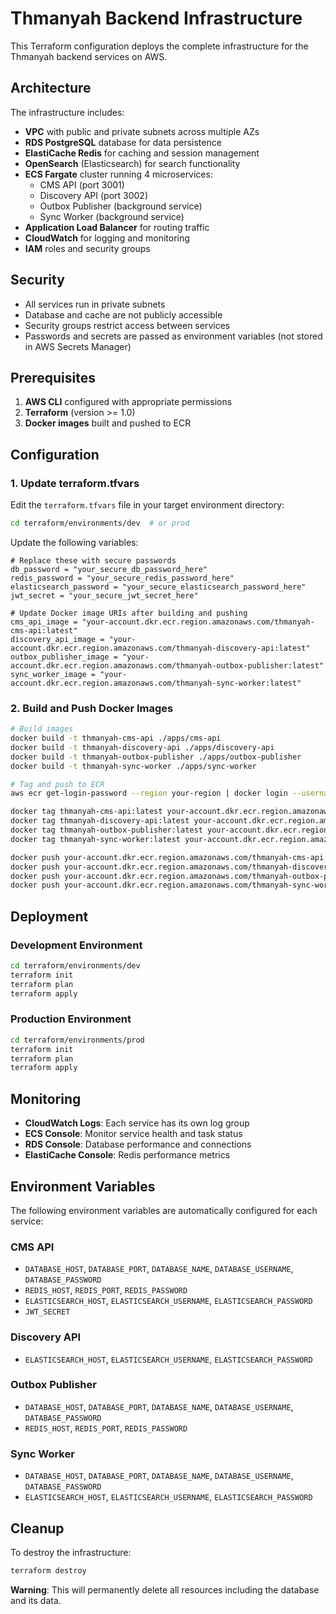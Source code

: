 # Thmanyah Backend Infrastructure

This Terraform configuration deploys the complete infrastructure for the Thmanyah backend services on AWS.

## Architecture

The infrastructure includes:

- **VPC** with public and private subnets across multiple AZs
- **RDS PostgreSQL** database for data persistence
- **ElastiCache Redis** for caching and session management
- **OpenSearch** (Elasticsearch) for search functionality
- **ECS Fargate** cluster running 4 microservices:
  - CMS API (port 3001)
  - Discovery API (port 3002)
  - Outbox Publisher (background service)
  - Sync Worker (background service)
- **Application Load Balancer** for routing traffic
- **CloudWatch** for logging and monitoring
- **IAM** roles and security groups

## Security

- All services run in private subnets
- Database and cache are not publicly accessible
- Security groups restrict access between services
- Passwords and secrets are passed as environment variables (not stored in AWS Secrets Manager)

## Prerequisites

1. **AWS CLI** configured with appropriate permissions
2. **Terraform** (version >= 1.0)
3. **Docker images** built and pushed to ECR

## Configuration

### 1. Update terraform.tfvars

Edit the `terraform.tfvars` file in your target environment directory:

```bash
cd terraform/environments/dev  # or prod
```

Update the following variables:

```hcl
# Replace these with secure passwords
db_password = "your_secure_db_password_here"
redis_password = "your_secure_redis_password_here"
elasticsearch_password = "your_secure_elasticsearch_password_here"
jwt_secret = "your_secure_jwt_secret_here"

# Update Docker image URIs after building and pushing
cms_api_image = "your-account.dkr.ecr.region.amazonaws.com/thmanyah-cms-api:latest"
discovery_api_image = "your-account.dkr.ecr.region.amazonaws.com/thmanyah-discovery-api:latest"
outbox_publisher_image = "your-account.dkr.ecr.region.amazonaws.com/thmanyah-outbox-publisher:latest"
sync_worker_image = "your-account.dkr.ecr.region.amazonaws.com/thmanyah-sync-worker:latest"
```

### 2. Build and Push Docker Images

```bash
# Build images
docker build -t thmanyah-cms-api ./apps/cms-api
docker build -t thmanyah-discovery-api ./apps/discovery-api
docker build -t thmanyah-outbox-publisher ./apps/outbox-publisher
docker build -t thmanyah-sync-worker ./apps/sync-worker

# Tag and push to ECR
aws ecr get-login-password --region your-region | docker login --username AWS --password-stdin your-account.dkr.ecr.region.amazonaws.com

docker tag thmanyah-cms-api:latest your-account.dkr.ecr.region.amazonaws.com/thmanyah-cms-api:latest
docker tag thmanyah-discovery-api:latest your-account.dkr.ecr.region.amazonaws.com/thmanyah-discovery-api:latest
docker tag thmanyah-outbox-publisher:latest your-account.dkr.ecr.region.amazonaws.com/thmanyah-outbox-publisher:latest
docker tag thmanyah-sync-worker:latest your-account.dkr.ecr.region.amazonaws.com/thmanyah-sync-worker:latest

docker push your-account.dkr.ecr.region.amazonaws.com/thmanyah-cms-api:latest
docker push your-account.dkr.ecr.region.amazonaws.com/thmanyah-discovery-api:latest
docker push your-account.dkr.ecr.region.amazonaws.com/thmanyah-outbox-publisher:latest
docker push your-account.dkr.ecr.region.amazonaws.com/thmanyah-sync-worker:latest
```

## Deployment

### Development Environment

```bash
cd terraform/environments/dev
terraform init
terraform plan
terraform apply
```

### Production Environment

```bash
cd terraform/environments/prod
terraform init
terraform plan
terraform apply
```

## Monitoring

- **CloudWatch Logs**: Each service has its own log group
- **ECS Console**: Monitor service health and task status
- **RDS Console**: Database performance and connections
- **ElastiCache Console**: Redis performance metrics

## Environment Variables

The following environment variables are automatically configured for each service:

### CMS API

- `DATABASE_HOST`, `DATABASE_PORT`, `DATABASE_NAME`, `DATABASE_USERNAME`, `DATABASE_PASSWORD`
- `REDIS_HOST`, `REDIS_PORT`, `REDIS_PASSWORD`
- `ELASTICSEARCH_HOST`, `ELASTICSEARCH_USERNAME`, `ELASTICSEARCH_PASSWORD`
- `JWT_SECRET`

### Discovery API

- `ELASTICSEARCH_HOST`, `ELASTICSEARCH_USERNAME`, `ELASTICSEARCH_PASSWORD`

### Outbox Publisher

- `DATABASE_HOST`, `DATABASE_PORT`, `DATABASE_NAME`, `DATABASE_USERNAME`, `DATABASE_PASSWORD`
- `REDIS_HOST`, `REDIS_PORT`, `REDIS_PASSWORD`

### Sync Worker

- `DATABASE_HOST`, `DATABASE_PORT`, `DATABASE_NAME`, `DATABASE_USERNAME`, `DATABASE_PASSWORD`
- `ELASTICSEARCH_HOST`, `ELASTICSEARCH_USERNAME`, `ELASTICSEARCH_PASSWORD`

## Cleanup

To destroy the infrastructure:

```bash
terraform destroy
```

**Warning**: This will permanently delete all resources including the database and its data.
